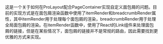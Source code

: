 这是一个关于如何在ProLayout配合PageContainer实现自定义面包屑的问题。目前的实现方式是在面包屑渲染函数中使用了itemRender和breadcrumbRender属性，其中itemRender用于处理每个面包屑的渲染，breadcrumbRender用于处理全局面包屑的渲染。在itemRender函数中，使用了React的Link组件来处理面包屑的链接，但是在某些情况下，面包屑的链接并不是常规的路由，因此需要找到更优雅的方式来实现。
